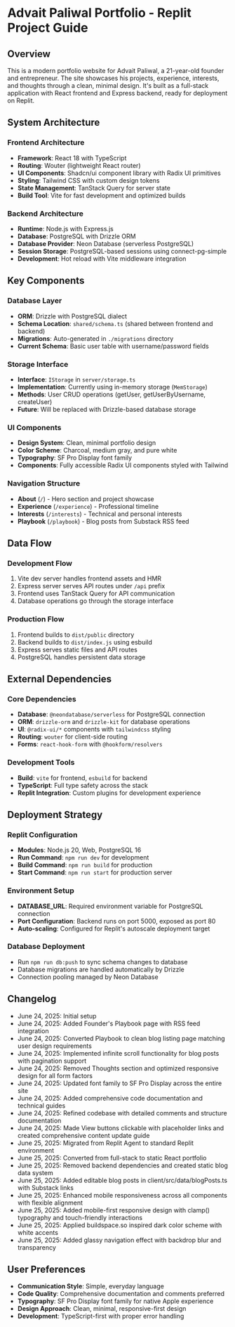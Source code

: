 # Advait Paliwal Portfolio - Replit Project Guide

## Overview

This is a modern portfolio website for Advait Paliwal, a 21-year-old founder and entrepreneur. The site showcases his projects, experience, interests, and thoughts through a clean, minimal design. It's built as a full-stack application with React frontend and Express backend, ready for deployment on Replit.

## System Architecture

### Frontend Architecture
- **Framework**: React 18 with TypeScript
- **Routing**: Wouter (lightweight React router)
- **UI Components**: Shadcn/ui component library with Radix UI primitives
- **Styling**: Tailwind CSS with custom design tokens
- **State Management**: TanStack Query for server state
- **Build Tool**: Vite for fast development and optimized builds

### Backend Architecture
- **Runtime**: Node.js with Express.js
- **Database**: PostgreSQL with Drizzle ORM
- **Database Provider**: Neon Database (serverless PostgreSQL)
- **Session Storage**: PostgreSQL-based sessions using connect-pg-simple
- **Development**: Hot reload with Vite middleware integration

## Key Components

### Database Layer
- **ORM**: Drizzle with PostgreSQL dialect
- **Schema Location**: `shared/schema.ts` (shared between frontend and backend)
- **Migrations**: Auto-generated in `./migrations` directory
- **Current Schema**: Basic user table with username/password fields

### Storage Interface
- **Interface**: `IStorage` in `server/storage.ts`
- **Implementation**: Currently using in-memory storage (`MemStorage`)
- **Methods**: User CRUD operations (getUser, getUserByUsername, createUser)
- **Future**: Will be replaced with Drizzle-based database storage

### UI Components
- **Design System**: Clean, minimal portfolio design
- **Color Scheme**: Charcoal, medium gray, and pure white
- **Typography**: SF Pro Display font family
- **Components**: Fully accessible Radix UI components styled with Tailwind

### Navigation Structure
- **About** (`/`) - Hero section and project showcase
- **Experience** (`/experience`) - Professional timeline
- **Interests** (`/interests`) - Technical and personal interests
- **Playbook** (`/playbook`) - Blog posts from Substack RSS feed

## Data Flow

### Development Flow
1. Vite dev server handles frontend assets and HMR
2. Express server serves API routes under `/api` prefix
3. Frontend uses TanStack Query for API communication
4. Database operations go through the storage interface

### Production Flow
1. Frontend builds to `dist/public` directory
2. Backend builds to `dist/index.js` using esbuild
3. Express serves static files and API routes
4. PostgreSQL handles persistent data storage

## External Dependencies

### Core Dependencies
- **Database**: `@neondatabase/serverless` for PostgreSQL connection
- **ORM**: `drizzle-orm` and `drizzle-kit` for database operations
- **UI**: `@radix-ui/*` components with `tailwindcss` styling
- **Routing**: `wouter` for client-side routing
- **Forms**: `react-hook-form` with `@hookform/resolvers`

### Development Tools
- **Build**: `vite` for frontend, `esbuild` for backend
- **TypeScript**: Full type safety across the stack
- **Replit Integration**: Custom plugins for development experience

## Deployment Strategy

### Replit Configuration
- **Modules**: Node.js 20, Web, PostgreSQL 16
- **Run Command**: `npm run dev` for development
- **Build Command**: `npm run build` for production
- **Start Command**: `npm run start` for production server

### Environment Setup
- **DATABASE_URL**: Required environment variable for PostgreSQL connection
- **Port Configuration**: Backend runs on port 5000, exposed as port 80
- **Auto-scaling**: Configured for Replit's autoscale deployment target

### Database Deployment
- Run `npm run db:push` to sync schema changes to database
- Database migrations are handled automatically by Drizzle
- Connection pooling managed by Neon Database

## Changelog

- June 24, 2025: Initial setup
- June 24, 2025: Added Founder's Playbook page with RSS feed integration
- June 24, 2025: Converted Playbook to clean blog listing page matching user design requirements
- June 24, 2025: Implemented infinite scroll functionality for blog posts with pagination support
- June 24, 2025: Removed Thoughts section and optimized responsive design for all form factors
- June 24, 2025: Updated font family to SF Pro Display across the entire site
- June 24, 2025: Added comprehensive code documentation and technical guides
- June 24, 2025: Refined codebase with detailed comments and structure documentation
- June 24, 2025: Made View buttons clickable with placeholder links and created comprehensive content update guide
- June 25, 2025: Migrated from Replit Agent to standard Replit environment
- June 25, 2025: Converted from full-stack to static React portfolio
- June 25, 2025: Removed backend dependencies and created static blog data system
- June 25, 2025: Added editable blog posts in client/src/data/blogPosts.ts with Substack links
- June 25, 2025: Enhanced mobile responsiveness across all components with flexible alignment
- June 25, 2025: Added mobile-first responsive design with clamp() typography and touch-friendly interactions
- June 25, 2025: Applied buildspace.so inspired dark color scheme with white accents
- June 25, 2025: Added glassy navigation effect with backdrop blur and transparency

## User Preferences

- **Communication Style**: Simple, everyday language
- **Code Quality**: Comprehensive documentation and comments preferred
- **Typography**: SF Pro Display font family for native Apple experience
- **Design Approach**: Clean, minimal, responsive-first design
- **Development**: TypeScript-first with proper error handling